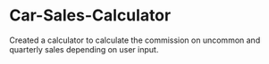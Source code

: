# Car-Sales-Calculator
Created a calculator to calculate the commission on uncommon and quarterly sales depending on user input. 
